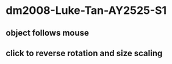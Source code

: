 # dm2008-Luke-Tan-AY2525-S1

## object follows mouse

## click to reverse rotation and size scaling
